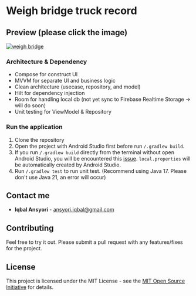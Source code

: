 # Weigh bridge truck record

## Preview (please click the image)
[![weigh bridge](https://img.youtube.com/vi/6yDpRuYxHeE/0.jpg)](https://www.youtube.com/watch?v=6yDpRuYxHeE "Weigh bridge apps")

### Architecture & Dependency
- Compose for construct UI
- MVVM for separate UI and business logic
- Clean architecture (usecase, repository, and model)
- Hilt for dependency injection
- Room for handling local db (not yet sync to Firebase Realtime Storage -> will do soon)
- Unit testing for ViewModel & Repository
  
### Run the application

1) Clone the repository
2) Open the project with Android Studio first before run `/.gradlew build`.
3) If you run `/.gradlew build` directly from the terminal without open Android Studio, you will be encountered this [issue](https://stackoverflow.com/questions/27620262/sdk-location-not-found-define-location-with-sdk-dir-in-the-local-properties-fil). `local.properties` will be automatically created by Android Studio.
4) Run `/.gradlew test` to run unit test. (Recommend using Java 17. Please don't use Java 21, an error will occur)

## Contact me
* **Iqbal Ansyori** - [ansyori.iqbal@gmail.com](mailto:ansyori.iqbal@gmail.com)

## Contributing
Feel free to try it out. Please submit a pull request with any features/fixes for the project.

## License
This project is licensed under the MIT License - see the [MIT Open Source Initiative](https://opensource.org/licenses/MIT) for details.

